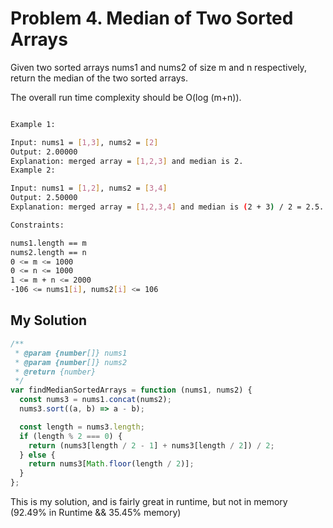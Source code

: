# Problem 4. Median of Two Sorted Arrays

Given two sorted arrays nums1 and nums2 of size m and n respectively, return the median of the two sorted arrays.

The overall run time complexity should be O(log (m+n)).

```bash

Example 1:

Input: nums1 = [1,3], nums2 = [2]
Output: 2.00000
Explanation: merged array = [1,2,3] and median is 2.
Example 2:

Input: nums1 = [1,2], nums2 = [3,4]
Output: 2.50000
Explanation: merged array = [1,2,3,4] and median is (2 + 3) / 2 = 2.5.

Constraints:

nums1.length == m
nums2.length == n
0 <= m <= 1000
0 <= n <= 1000
1 <= m + n <= 2000
-106 <= nums1[i], nums2[i] <= 106

```

## My Solution

```js
/**
 * @param {number[]} nums1
 * @param {number[]} nums2
 * @return {number}
 */
var findMedianSortedArrays = function (nums1, nums2) {
  const nums3 = nums1.concat(nums2);
  nums3.sort((a, b) => a - b);

  const length = nums3.length;
  if (length % 2 === 0) {
    return (nums3[length / 2 - 1] + nums3[length / 2]) / 2;
  } else {
    return nums3[Math.floor(length / 2)];
  }
};
```

This is my solution, and is fairly great in runtime, but not in memory (92.49% in Runtime && 35.45% memory)

